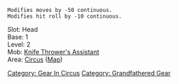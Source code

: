 `Modifies moves by -50 continuous.`  
`Modifies hit roll by -10 continuous.`

Slot: Head  
Base: 1  
Level: 2  
Mob: [Knife Thrower's Assistant](Knife_Thrower's_Assistant "wikilink")  
Area: [Circus](:Category:_Circus "wikilink")
([Map](Circus_Map "wikilink"))  

[Category: Gear In Circus](Category:_Gear_In_Circus "wikilink")
[Category: Grandfathered Gear](Category:_Grandfathered_Gear "wikilink")
